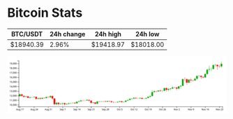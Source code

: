 # Bitcoin Stats

BTC/USDT|24h change|24h high|24h low|
|---|---|---|---|
|$18940.39|2.96%|$19418.97|$18018.00|

<img src="./chart.svg">
